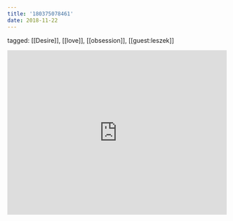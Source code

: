 ```yaml
---
title: '180375078461'
date: 2018-11-22
---
```

tagged: [[Desire]], [[love]], [[obsession]], [[guest:leszek]]
<iframe allow="accelerometer; autoplay; clipboard-write; encrypted-media; gyroscope; picture-in-picture" allowfullscreen="" frameborder="0" height="375" id="youtube_iframe" src="https://www.youtube.com/embed/9K7rmxjk5RQ?feature=oembed&amp;enablejsapi=1&amp;origin=https://safe.txmblr.com&amp;wmode=opaque" width="500"></iframe>